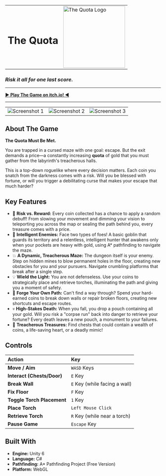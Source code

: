 <table>
  <tr>
    <td valign="middle"><h1>The Quota</h1></td>
    <td valign="middle"><img src="https://github.com/user-attachments/assets/614ce7fd-e441-443b-85a6-70abc4a36b8b" alt="The Quota Logo" width="200"></td>
  </tr>
</table>

### _Risk it all for one last score._

---

<a href="https://ghostkwebb.itch.io/the-quota" target="_blank"><strong>► Play The Game on itch.io! ◄</strong></a>

---

| | | |
|:---:|:---:|:---:|
| ![Screenshot 1](https://github.com/user-attachments/assets/20f7f5de-8054-4b99-9dd6-956368427aa4) | ![Screenshot 2](https://github.com/user-attachments/assets/90ec82b0-2225-4def-a23d-fc50008fdce9) | ![Screenshot 3](https://github.com/user-attachments/assets/b9d5e453-1a0d-4016-8b74-1d2c1714a32a) |

## About The Game

**The Quota Must Be Met.**

You are trapped in a cursed maze with one goal: escape. But the exit demands a price—a constantly increasing **quota** of gold that you must gather from the labyrinth's treacherous halls.

This is a top-down roguelike where every decision matters. Each coin you snatch from the darkness comes with a risk. Will you be blessed with fortune, or will you trigger a debilitating curse that makes your escape that much harder?

## Key Features

*   🎲 **Risk vs. Reward:** Every coin collected has a chance to apply a random debuff! From slowing your movement and dimming your vision to teleporting you across the map or sealing the path behind you, every treasure comes with a price.
*   🧠 **Intelligent Enemies:** Face two types of foes! A basic goblin that guards its territory and a relentless, intelligent hunter that awakens only when your pockets are heavy with gold, using A* pathfinding to navigate the maze.
*   💥 **A Dynamic, Treacherous Maze:** The dungeon itself is your enemy. Step on hidden mines to blow permanent holes in the floor, creating new obstacles for you and your pursuers. Navigate crumbling platforms that break after a single step.
*   💡 **Wield the Light:** You are not defenseless. Use your coins to strategically place and retrieve torches, illuminating the path and giving you a moment of safety.
*   🧱 **Forge Your Own Path:** Can't find a way through? Spend your hard-earned coins to break down walls or repair broken floors, creating new shortcuts and escape routes.
*   💀 **High-Stakes Death:** When you fall, you drop a pouch containing all your gold. Will you risk a "corpse run" back into danger to retrieve your fortune? Every death leaves a new pouch, a monument to your failures.
*   🎁 **Treacherous Treasures:** Find chests that could contain a wealth of coins, a life-saving heart, or a deadly mimic!

## Controls

| Action | Key |
| :--- | :--- |
| **Move / Aim** | `WASD` Keys |
| **Interact (Chests/Door)** | `E` Key |
| **Break Wall** | `E` Key (while facing a wall) |
| **Fix Floor** | `F` Key |
| **Toggle Torch Placement**| `1` Key |
| **Place Torch** | `Left Mouse Click` |
| **Retrieve Torch** | `R` Key (while near a torch) |
| **Pause Game** | `Escape` Key |

## Built With

*   **Engine:** Unity 6
*   **Language:** C#
*   **Pathfinding:** A* Pathfinding Project (Free Version)
*   **Platform:** WebGL
